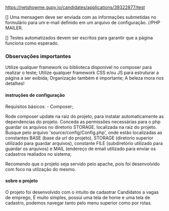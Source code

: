 https://netshowme.gupy.io/candidates/applications/39322877/test

[] Uma mensagem deve ser enviada com as informações submetidas no formulário para um e-mail definido em um arquivo de configuração. //PHP MAILER.

[] Testes automatizados devem ser escritos para garantir que a página funciona como esperado.

### Observações importantes
  Utilize qualquer framework ou biblioteca disponível no composer para realizar o teste;
  Utilize qualquer framework CSS e/ou JS para estruturar a página a ser exibida;
  Organização também é importante;
  A beleza mora nos detalhes!

#### instruções de configuração

  Requisitos básicos:
    - Composer;

  Rode composer update na raiz do projeto, para instalar automaticamente as dependencias do projeto.
  Conceda as permissões necessárias para o php guardar os arquivos no diretorio STORAGE. localizada na raiz do projeto.
  Busque pelo arquivo 'source/config/Config.php', onde estão localizadas as constantes BASE (base da url do projeto), STORAGE (diretorio superior utilizado para guardar arquivos), constante FILE (subdiretório utilizado para guardar os arquivos) e MAIL (endereço de email utilizado para enviar os cadastros realiados no sistema;

  Recomendo que o projeto seja servido pelo apache, pois foi desenvolvido com foco na utilzação do mesmo.
#### sobre o projeto 
  O projeto foi desenvolvido com o intuito de cadastrar Candidatos a vagas de emprego, É muito simples, possui uma tela de home e uma tela de cadastro, podemos navegar tanto pelo menu superior como por rotas.
